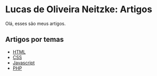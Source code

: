 # Lucas de Oliveira Neitzke: Artigos
Olá, esses são meus artigos.
## Artigos por temas

- [HTML](./html.md)
- [CSS](./css.md)
- [Javascript](./js.md)
- [PHP](./php.md)